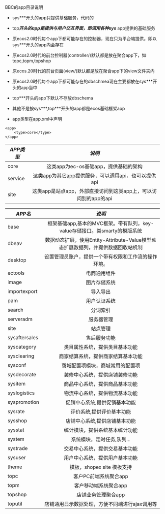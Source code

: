 BBC的app目录说明

- sys***开头的app只提供基础服务，代码的
- top***开头的app是提供与用户交互界面，即调用各种sys*** app提供的基础服务
- 原ecos2.0时代每个app下都可能存在的控制器，现在只为平台端提供，即以sys***开头的app内会存在
- 原ecos2.0时代的前台控制器(controller/)默认都是放在聚合app下，如topc,topm,topshop
- 原ecos.20时代的前台页面(view/)默认都是放在聚合app下的view文件夹内
- 原ecos2.0时代每个app下都可能存在的dbschmea现在主要都放在sys***开头的app当中
- top***开头的app下默认不存放dbschema
- 其他不是按sys***,top***开头的app都是ecos基础框架app

- app类型在app.xml中声明
```
<app>
    <type>core</type>
</app>
```
| *APP类型*  | *说明*         |
| ------------- |:-------------:|
| core | 这类app为ec-os基础app，提供基础的架构 |
| service | 这类app为其它app提供服务，可以调用api，也可以提供api |
| site | 这类app是站点app，外部直接访问到这类app上，可以访问别的app的api |

| *APP名*  | *说明*         |
| ------------- |:-------------:|
| base | 框架基础app,基本的MVC框架。带有队列，key-value存储接口。类smarty的模版系统 |
| dbeav | 数据动态扩展，使用Entity-Attribute-Value模型动态扩展数据列，并提供数据回收站机制 |
| desktop | 设置管理员账户，提供一个带有权限和工作流的操作环境。 |
| ectools | 电商通用组件 |
| image | 图片存储系统 |
| importexport | 导入导出 |
| pam | 用户认证系统 |
| search | 分词索引 |
| serveradm | 服务器管理 |
| site | 站点管理 |
| sysaftersales | 售后服务功能 |
| syscategory | 类目属性系统，提供类目基本功能 |
| sysclearing | 商家结算系统，提供商家结算基本功能 |
| sysconf | 商城配置项模块，商城常用的配置项 |
| sysdecorate | 装修中心系统，提供店铺装修功能 |
| sysitem | 商品中心系统，提供商品基本功能 |
| syslogistics | 物流中心系统，提供物流基本功能 |
| syspromotion | 促销中心系统,提供促销基本功能 |
| sysrate | 评价系统,提供评价基本功能 |
| sysshop | 店铺中心系统,提供店铺基本功能 |
| sysstat | 统计模块，提供系统基本统计功能 |
| system | 系统模块，定时任务,队列... |
| systrade | 交易中心系统，提供交易基本功能 |
| sysuser | 用户中心系统，提供用户基本功能 |
| theme | 模板，shopex site 模板支持 |
| topc | 客户PC前端系统聚合app |
| topm | 客户移动端系统聚合app |
| topshop | 店铺业务管理聚合app |
| toputil | 店铺通用显示数据处理，方便不同端进行ajax调用等 |







